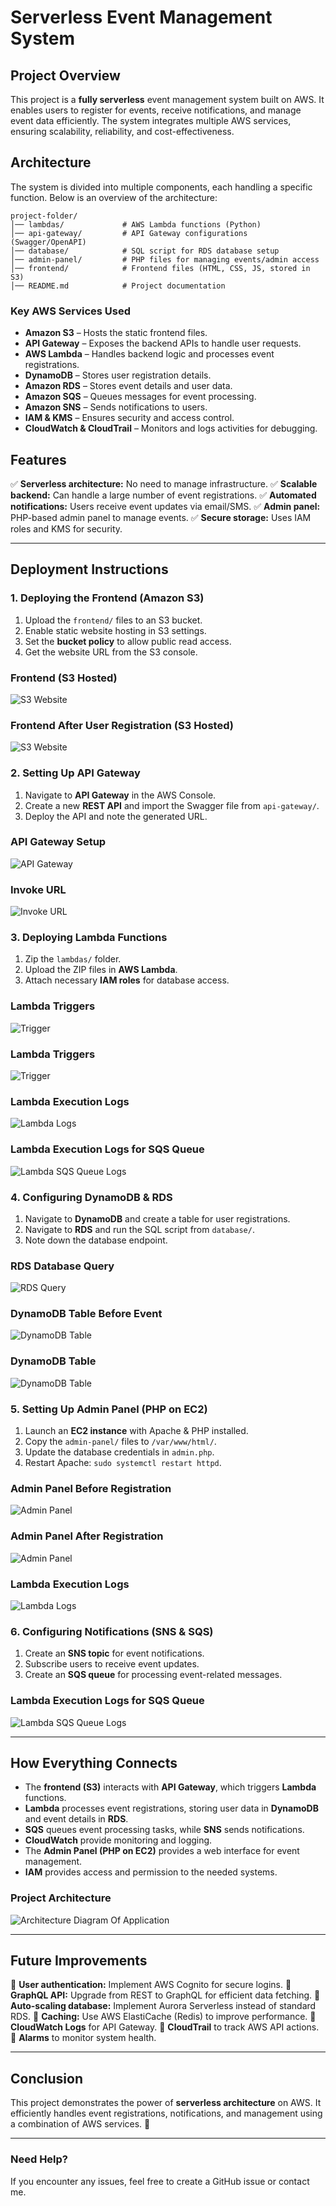 # Serverless Event Management System

## **Project Overview**

This project is a **fully serverless** event management system built on AWS. It enables users to register for events, receive notifications, and manage event data efficiently. The system integrates multiple AWS services, ensuring scalability, reliability, and cost-effectiveness.

## **Architecture**

The system is divided into multiple components, each handling a specific function. Below is an overview of the architecture:

```
project-folder/
│── lambdas/             # AWS Lambda functions (Python)
│── api-gateway/         # API Gateway configurations (Swagger/OpenAPI)
│── database/            # SQL script for RDS database setup
│── admin-panel/         # PHP files for managing events/admin access
│── frontend/            # Frontend files (HTML, CSS, JS, stored in S3)
│── README.md            # Project documentation
```

### **Key AWS Services Used**

- **Amazon S3** – Hosts the static frontend files.
- **API Gateway** – Exposes the backend APIs to handle user requests.
- **AWS Lambda** – Handles backend logic and processes event registrations.
- **DynamoDB** – Stores user registration details.
- **Amazon RDS** – Stores event details and user data.
- **Amazon SQS** – Queues messages for event processing.
- **Amazon SNS** – Sends notifications to users.
- **IAM & KMS** – Ensures security and access control.
- **CloudWatch & CloudTrail** – Monitors and logs activities for debugging.

## **Features**

✅ **Serverless architecture:** No need to manage infrastructure.
✅ **Scalable backend:** Can handle a large number of event registrations.
✅ **Automated notifications:** Users receive event updates via email/SMS.
✅ **Admin panel:** PHP-based admin panel to manage events.
✅ **Secure storage:** Uses IAM roles and KMS for security.

---

## **Deployment Instructions**

### **1. Deploying the Frontend (Amazon S3)**

1. Upload the `frontend/` files to an S3 bucket.
2. Enable static website hosting in S3 settings.
3. Set the **bucket policy** to allow public read access.
4. Get the website URL from the S3 console.


### Frontend (S3 Hosted)
![S3 Website](screenshots/frontendeventregisterationsite.png)

### Frontend After User Registration (S3 Hosted)
![S3 Website](screenshots/frontendsiteaftereventregistration.png)


### **2. Setting Up API Gateway**

1. Navigate to **API Gateway** in the AWS Console.
2. Create a new **REST API** and import the Swagger file from `api-gateway/`.
3. Deploy the API and note the generated URL.


### API Gateway Setup
![API Gateway](screenshots/apigateway.png)

### Invoke URL
![Invoke URL](screenshots/invokeURL.png)


### **3. Deploying Lambda Functions**

1. Zip the `lambdas/` folder.
2. Upload the ZIP files in **AWS Lambda**.
3. Attach necessary **IAM roles** for database access.


### Lambda Triggers
![Trigger](screenshots/snstrigger.png)

### Lambda Triggers
![Trigger](screenshots/apitrigger.png)

### Lambda Execution Logs
![Lambda Logs](screenshots/logdetailsoftheregisteredevent.png)

### Lambda Execution Logs for SQS Queue
![Lambda SQS Queue Logs](screenshots/cloudwatchforSQSevent.png)



### **4. Configuring DynamoDB & RDS**

1. Navigate to **DynamoDB** and create a table for user registrations.
2. Navigate to **RDS** and run the SQL script from `database/`.
3. Note down the database endpoint.


### RDS Database Query
![RDS Query](screenshots/rdsdataviewfromcloudshell.png)

### DynamoDB Table Before Event
![DynamoDB Table](screenshots/dynamodbbeforeuserregistrations.png)

### DynamoDB Table
![DynamoDB Table](screenshots/dynamodbupdatedwithregisteredusers.png)



### **5. Setting Up Admin Panel (PHP on EC2)**

1. Launch an **EC2 instance** with Apache & PHP installed.
2. Copy the `admin-panel/` files to `/var/www/html/`.
3. Update the database credentials in `admin.php`.
4. Restart Apache: `sudo systemctl restart httpd`.


### Admin Panel Before Registration
![Admin Panel](screenshots/adminpanelbefore.png)

### Admin Panel After Registration
![Admin Panel](screenshots/adminpanelafter.png)

### Lambda Execution Logs
![Lambda Logs](screenshots/logdetailsoftheregisteredevent.png)


### **6. Configuring Notifications (SNS & SQS)**

1. Create an **SNS topic** for event notifications.
2. Subscribe users to receive event updates.
3. Create an **SQS queue** for processing event-related messages.


### Lambda Execution Logs for SQS Queue
![Lambda SQS Queue Logs](screenshots/cloudwatchforSQSevent.png)


---


## **How Everything Connects**

- The **frontend (S3)** interacts with **API Gateway**, which triggers **Lambda** functions.
- **Lambda** processes event registrations, storing user data in **DynamoDB** and event details in **RDS**.
- **SQS** queues event processing tasks, while **SNS** sends notifications.
- **CloudWatch** provide monitoring and logging.
- The **Admin Panel (PHP on EC2)** provides a web interface for event management.
- **IAM** provides access and permission to the needed systems.


### Project Architecture
![Architecture Diagram Of Application](screenshots/ArchitecturalDiagram.png)


---

## **Future Improvements**

🔹 **User authentication:** Implement AWS Cognito for secure logins.
🔹 **GraphQL API:** Upgrade from REST to GraphQL for efficient data fetching.
🔹 **Auto-scaling database:** Implement Aurora Serverless instead of standard RDS.
🔹 **Caching:** Use AWS ElastiCache (Redis) to improve performance.
🔹 **CloudWatch Logs** for API Gateway.
🔹 **CloudTrail** to track AWS API actions.
🔹 **Alarms** to monitor system health.

---

## **Conclusion**

This project demonstrates the power of **serverless architecture** on AWS. It efficiently handles event registrations, notifications, and management using a combination of AWS services. 🚀

---

### **Need Help?**

If you encounter any issues, feel free to create a GitHub issue or contact me.
